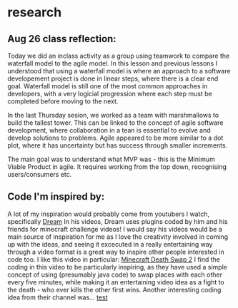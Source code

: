 # research
<!--hello-->

## Aug 26 class reflection:
Today we did an inclass activity as a group using teamwork to compare the waterfall model to the agile model. In this lesson and previous lessons I understood that using a waterfall model is where an approach to a software developement project is done in linear steps, where there is a clear end goal. Waterfall model is still one of the most common approaches in developers, with a very logicial progression where each step must be completed before moving to the next. 

In the last Thursday sesion, we worked as a team with marshmallows to build the tallest tower. This can be linked to the concept of agile software development, where collaboration in a tean is essential to evolve and develop solutions to problems. Agile appeared to be more similar to a dot plot, where it has uncertainty but has success through smaller increments. 

The main goal was to understand what MVP was - this is the Minimum Viable Product in agile. It requires working from the top down, recognising users/consumers etc. 

## Code I'm inspired by:

A lot of my inspiration would probably come from youtubers I watch, specifically [Dream](https://youtube.com/c/dream)
In his videos, Dream uses plugins coded by him and his friends for minecraft challenge videos! I would say his videos would be a main source of inspiration for me as I love the creativity involved in coming up with the ideas, and seeing it excecuted in a really entertaining way through a video format is a great way to inspire other people interested in code too. I like this video in particular: [Minecraft Death Swap 2](https://youtu.be/KjRfXURKAx8)
I find the coding in this video to be particularly inspiring, as they have used a simple concept of using (presumably java code) to swap places with each other every five minutes, while making it an entertaining video idea as a fight to the death - who ever kills the other first wins. Another interesting coding idea from their channel was...
[test](https://youtube.com/c/dream)
